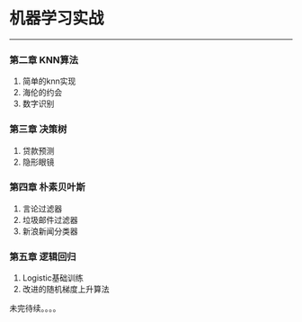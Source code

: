 # 机器学习实战

***
### 第二章 KNN算法

 1. 简单的knn实现
 2. 海伦的约会
 3. 数字识别

### 第三章 决策树
 1. 贷款预测
 2. 隐形眼镜

### 第四章 朴素贝叶斯
1. 言论过滤器
2. 垃圾邮件过滤器
3. 新浪新闻分类器

### 第五章 逻辑回归
1. Logistic基础训练
2. 改进的随机梯度上升算法



未完待续。。。。